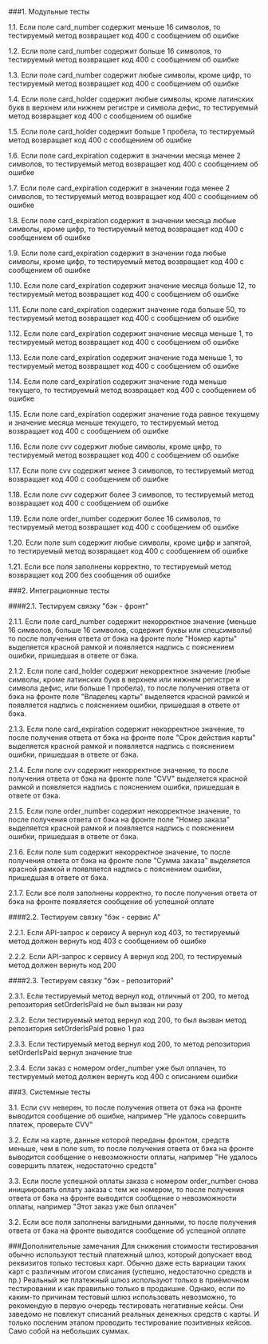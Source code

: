 ###1. Модульные тесты

1.1. Если поле card_number содержит меньше 16 символов, то тестируемый метод возвращает код 400 с сообщением об ошибке

1.2. Если поле card_number содержит больше 16 символов, то тестируемый метод возвращает код 400 с сообщением об ошибке
   
1.3. Если поле card_number содержит любые символы, кроме цифр, то тестируемый метод возвращает код 400 с сообщением об 
ошибке

1.4. Если поле card_holder содержит любые символы, кроме латинских букв в верхнем или нижнем регистре и символа дефис,
то тестируемый метод возвращает код 400 с сообщением об ошибке

1.5. Если поле card_holder содержит больше 1 пробела, то тестируемый метод возвращает код 400 с сообщением об ошибке

1.6. Если поле card_expiration содержит в значении месяца менее 2 символов, то тестируемый метод возвращает код 400 с
сообщением об ошибке

1.7. Если поле card_expiration содержит в значении года менее 2 символов, то тестируемый метод возвращает код 400 с
сообщением об ошибке

1.8. Если поле card_expiration содержит в значении месяца любые символы, кроме цифр, то тестируемый метод возвращает 
код 400 с сообщением об ошибке

1.9. Если поле card_expiration содержит в значении года любые символы, кроме цифр, то тестируемый метод возвращает 
код 400 с сообщением об ошибке

1.10. Если поле card_expiration содержит значение месяца больше 12, то тестируемый метод возвращает код 400 с сообщением 
об ошибке

1.11. Если поле card_expiration содержит значение года больше 50, то тестируемый метод возвращает код 400 с сообщением 
об ошибке

1.12. Если поле card_expiration содержит значение месяца меньше 1, то тестируемый метод возвращает код 400 с сообщением 
об ошибке

1.13. Если поле card_expiration содержит значение года меньше 1, то тестируемый метод возвращает код 400 с сообщением об
ошибке

1.14. Если поле card_expiration содержит значение года меньше текущего, то тестируемый метод возвращает код 400 с
сообщением об ошибке

1.15. Если поле card_expiration содержит значение года равное текущему и значение месяца меньше текущего, то 
тестируемый метод возвращает код 400 с сообщением об ошибке

1.16. Если поле cvv содержит любые символы, кроме цифр, то тестируемый метод возвращает код 400 с сообщением об 
ошибке

1.17. Если поле cvv содержит менее 3 символов, то тестируемый метод возвращает код 400 с сообщением об ошибке

1.18. Если поле cvv содержит более 3 символов, то тестируемый метод возвращает код 400 с сообщением об ошибке

1.19. Если поле order_number содержит более 16 символов, то тестируемый метод возвращает код 400 с сообщением об
ошибке

1.20. Если поле sum содержит любые символы, кроме цифр и запятой, то тестируемый метод возвращает код 400 с сообщением
об ошибке

1.21. Если все поля заполнены корректно, то тестируемый метод возвращает код 200 без сообщения об ошибке

###2. Интеграционные тесты

####2.1. Тестируем связку "бэк - фронт"

2.1.1. Если поле card_number содержит некорректное значение (меньше 16 символов, больше 16 символов, содержит буквы 
или спецсимволы) то после получения ответа от бэка на фронте поле "Номер карты" выделяется красной рамкой и появляется 
надпись с пояснением ошибки, пришедшая в ответе от бэка.

2.1.2. Если поле card_holder содержит некорректное значение (любые символы, кроме латинских букв в верхнем или нижнем 
регистре и символа дефис, или больше 1 пробела), то после получения ответа от бэка на фронте поле "Владелец карты"
выделяется красной рамкой и появляется надпись с пояснением ошибки, пришедшая в ответе от бэка.

2.1.3. Если поле card_expiration содержит некорректное значение, то после получения ответа от бэка на фронте поле 
"Срок действия карты" выделяется красной рамкой и появляется надпись с пояснением ошибки, пришедшая в ответе от бэка.

2.1.4. Если поле cvv содержит некорректное значение, то после получения ответа от бэка на фронте поле "CVV" выделяется
красной рамкой и появляется надпись с пояснением ошибки, пришедшая в ответе от бэка.

2.1.5. Если поле order_number содержит некорректное значение, то после получения ответа от бэка на фронте поле "Номер
заказа" выделяется красной рамкой и появляется надпись с пояснением ошибки, пришедшая в ответе от бэка.

2.1.6. Если поле sum содержит некорректное значение, то после получения ответа от бэка на фронте поле "Сумма заказа"
выделяется красной рамкой и появляется надпись с пояснением ошибки, пришедшая в ответе от бэка.

2.1.7. Если все поля заполнены корректно, то после получения ответа от бэка на фронте появляется сообщение об
успешной оплате

####2.2. Тестируем связку "бэк - сервис А"

2.2.1. Если API-запрос к сервису А вернул код 403, то тестируемый метод должен вернуть код 403 с сообщением об 
ошибке

2.2.2. Если API-запрос к сервису А вернул код 200, то тестируемый метод должен вернуть код 200

####2.3. Тестируем связку "бэк - репозиторий"

2.3.1. Если тестируемый метод вернул код, отличный от 200, то метод репозитория setOrderIsPaid не был вызван ни разу

2.3.2. Если тестируемый метод вернул код 200, то был вызван метод репозитория setOrderIsPaid ровно 1 раз
 
2.3.3. Если тестируемый метод вернул код 200, то метод репозитория setOrderIsPaid вернул значение true

2.3.4. Если заказ с номером order_number уже был оплачен, то тестируемый метод должен вернуть код 400 с описанием
ошибки

###3. Системные тесты

3.1. Если cvv неверен, то после получения ответа от бэка на фронте выводится сообщение об ошибке, например "Не 
удалось совершить платеж, проверьте CVV"

3.2. Если на карте, данные которой переданы фронтом, средств меньше, чем в поле sum, то после получения ответа от 
бэка на фронте выводится сообщение о невозможности оплаты, например "Не удалось совершить платеж, недостаточно 
средств"

3.3. Если после успешной оплаты заказа с номером order_number снова инициировать оплату заказа с тем же номером, то
после получения ответа от бэка на фронте выводится сообщение о невозможности оплаты, например "Этот заказ уже был
оплачен"

3.2. Если все поля заполнены валидными данными, то после получения ответа от бэка на фронте выводится сообщение об
успешной оплате

###Дополнительные замечания
Для снижения стоимости тестирования обычно используют тестый платежный шлюз, который допускает ввод реквизитов только
тестовых карт. Обычно даже есть вариации таких карт с различным итогом списания (успешно, недостаточно средств и пр.)
Реальный же платежный шлюз используют только в приёмочном тестировании и как правильно только в продакшне. Однако,
если по каким-то причинам тестовый шлюз использовать невозможно, то рекомендую в первую очередь тестировать негативные
кейсы. Они заведомо не повлекут списаний реальных денежных средств с карты. И только посленим этапом проводить 
тестирование позитивных кейсов. Само собой на небольших суммах. 